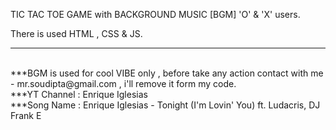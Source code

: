 TIC TAC TOE GAME with BACKGROUND MUSIC [BGM]
'O' & 'X' users.

There is used HTML , CSS & JS.

<hr>
<br>
***BGM is used for cool VIBE only , before take any action contact with me - mr.soudipta@gmail.com , i'll remove it form my code.
<br>
***YT Channel : Enrique Iglesias
<br>
***Song Name : Enrique Iglesias - Tonight (I'm Lovin' You) ft. Ludacris, DJ Frank E
